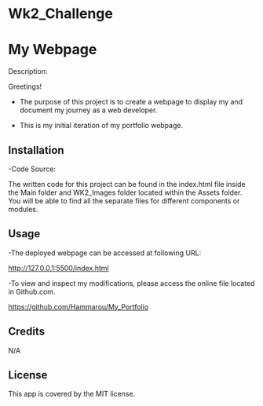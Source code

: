 # Wk2_Challenge


# My Webpage

Description:

Greetings! 

- The purpose of this project is to create a webpage to display my and document my journey as a web developer.
  
- This is my initial iteration of my portfolio webpage.


## Installation

-Code Source:

The written code for this project can be found in the index.html file inside the Main folder and WK2_Images folder located within the Assets folder.
You will be able to find all the separate files for different components or modules.


## Usage

-The deployed webpage can be accessed at following URL:

http://127.0.0.1:5500/index.html


-To view and inspect my modifications, please access the online file located in Github.com.

https://github.com/Hammarou/My_Portfolio


## Credits

N/A


## License

This app is covered by the MIT license.


